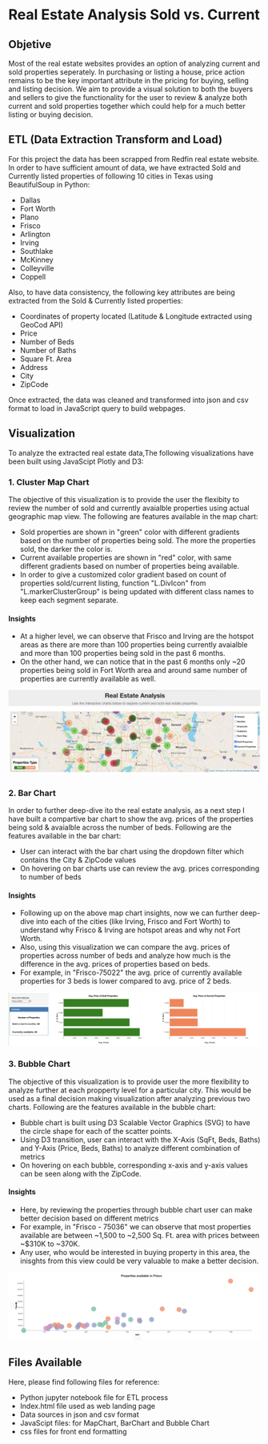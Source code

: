 # Real Estate Analysis Sold vs. Current

## Objetive
Most of the real estate websites provides an option of analyzing current and sold properties seperately. In purchasing or listing a house, price action remains to be the key important attribute in the pricing for buying, selling and listing decision.
We aim to provide a visual solution to both the buyers and sellers to give the functionality for the user to review & analyze both current and sold properties together which could help for a much better listing or buying decision.

## ETL (Data Extraction Transform and Load)
 For this project the data has been scrapped from Redfin real estate website. 
 In order to have sufficient amount of data, we have extracted Sold and Currently listed properties of following 10 cities in Texas using BeautifulSoup in Python: 
- Dallas
- Fort Worth
- Plano
- Frisco
- Arlington
- Irving
- Southlake
- McKinney
- Colleyville
- Coppell

Also, to have data consistency, the following key attributes are being extracted from the Sold & Currently listed properties:
- Coordinates of property located (Latitude & Longitude extracted using GeoCod API)
- Price
- Number of Beds
- Number of Baths
- Square Ft. Area
- Address
- City
- ZipCode

Once extracted, the data was cleaned and transformed into json and csv format to load in JavaScript query to build webpages.

## Visualization
To analyze the extracted real estate data,The following visualizations have been built using JavaScipt Plotly and D3:

### 1. Cluster Map Chart
The objective of this visualization is to provide the user the flexibity to review the number of sold and currently avaialble properties using actual geographic map view. 
The following are features available in the map chart:
- Sold properties are shown in "green" color with different gradients based on the number of properties being sold. The more the properties sold, the darker the color is.
- Current available properties are shown in "red" color, with same different gradients based on number of properties being available.
- In order to give a customized color gradient based on count of properties sold/current listing, function "L.DivIcon" from "L.markerClusterGroup" is being updated with different class names to keep each segment separate.
 
#### Insights
- At a higher level, we can observe that Frisco and Irving are the hotspot areas as there are more than 100 properties being currently avaialble and more than 100 properties being sold in the past 6 months.
- On the other hand, we can notice that in the past 6 months only ~20 properties being sold in Fort Worth area and around same number of properties are currently available as well.

![map_chart](Images/map_chart.png)

### 2. Bar Chart
In order to further deep-dive ito the real estate analysis, as a next step I have built a compartive bar chart to show the avg. prices of the properties being sold & avaialble across the number of beds. Following are the features available in the bar chart:
- User can interact with the bar chart using the dropdown filter which contains the City & ZipCode values
- On hovering on bar charts use can review the avg. prices corresponding to number of beds

#### Insights
- Following up on the above map chart insights, now we can further deep-dive into each of the cities (like Irving, Frisco and Fort Worth) to understand why Frisco & Irving are hotspot areas and why not Fort Worth.
- Also, using this visualization we can compare the avg. prices of properties across number of beds and analyze how much is the difference in the avg. prices of properties based on beds.
- For example, in "Frisco-75022" the avg. price of currently available properties for 3 beds is lower compared to avg. price of 2 beds.

![bar_chart](Images/bar_chart.png)

### 3. Bubble Chart
The objective of this visualization is to provide user the more flexibility to analyze further at each propperty level for a particular city. This would be used as a final decision making visualization after analyzing previous two charts. Following are the features available in the bubble chart:
- Bubble chart is built using D3 Scalable Vector Graphics (SVG) to have the circle shape for each of the scatter points.
- Using D3 transition, user can interact with the X-Axis (SqFt, Beds, Baths) and Y-Axis (Price, Beds, Baths) to analyze different combination of metrics 
- On hovering on each bubble, corresponding x-axis and y-axis values can be seen along with the ZipCode.
#### Insights
- Here, by reviewing the properties through bubble chart user can make better decision based on different metrics
- For example, in "Frisco - 75036" we can observe that most properties available are between ~1,500 to ~2,500 Sq. Ft. area with prices between ~$310K to ~370K.
- Any user, who would be interested in buying property in this area, the inisghts from this view could be very valuable to make a better decision.

![bubble_chart](Images/bubble_chart.png)

## Files Available
Here, please find following files for reference:
- Python jupyter notebook file for ETL process
- Index.html file used as web landing page
- Data sources in json and csv format
- JavaScipt files: for MapChart, BarChart and Bubble Chart
- css files for front end formatting

